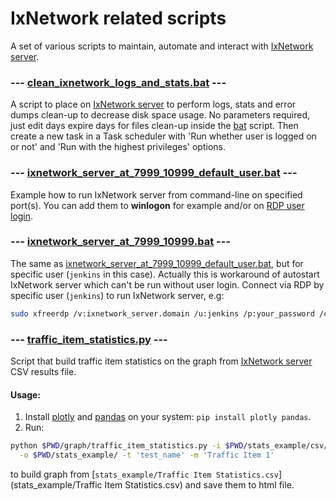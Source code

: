 IxNetwork related scripts
=========================

A set of various scripts to maintain, automate and interact with 
[IxNetwork server](https://support.ixiacom.com/version/ixnetwork-916).


### --- [clean_ixnetwork_logs_and_stats.bat](clean_ixnetwork_logs_and_stats.bat) ---

A script to place on [IxNetwork server](https://support.ixiacom.com/version/ixnetwork-916) to perform logs, stats and
error dumps clean-up to decrease disk space usage. No parameters required, just edit days expire days for files 
clean-up inside the [bat](clean_ixnetwork_logs_and_stats.bat) script. Then create a new task in a Task scheduler with
'Run whether user is logged on or not' and 'Run with the highest privileges' options.


### --- [ixnetwork_server_at_7999_10999_default_user.bat](ixnetwork_server_at_7999_10999_default_user.bat) ---

Example how to run IxNetwork server from command-line on specified port(s). You can add them to **winlogon** for example
and/or on
[RDP user login](https://learn.microsoft.com/en-us/troubleshoot/windows-server/remote/set-up-logon-script-terminal-server-users).


### --- [ixnetwork_server_at_7999_10999.bat](ixnetwork_server_at_7999_10999.bat) ---

The same as [ixnetwork_server_at_7999_10999_default_user.bat](ixnetwork_server_at_7999_10999_default_user.bat), but for
specific user (`jenkins` in this case). Actually this is workaround of autostart IxNetwork server which can't be run 
without user login. Connect via RDP by specific user (`jenkins`) to run IxNetwork server, e.g:
```bash
sudo xfreerdp /v:ixnetwork_server.domain /u:jenkins /p:your_password /cert-ignore &
```


### --- [traffic_item_statistics.py](traffic_item_statistics.py) ---

Script that build traffic item statistics on the graph from 
[IxNetwork server](https://support.ixiacom.com/version/ixnetwork-916) CSV results file.

#### Usage:

1. Install [plotly](https://plotly.com/python/) and [pandas](https://pandas.pydata.org/) on your system:
`pip install plotly pandas`.
2. Run:
```bash
python $PWD/graph/traffic_item_statistics.py -i $PWD/stats_example/csv/Traffic\ Item\ Statistics.csv \
  -o $PWD/stats_example/ -t 'test_name' -m 'Traffic Item 1'
```
to build graph from [`stats_example/Traffic Item Statistics.csv`](stats_example/Traffic Item Statistics.csv) and 
save them to html file.
